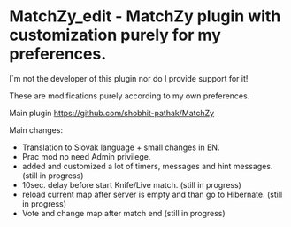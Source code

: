 # MatchZy_edit - MatchZy plugin with customization purely for my preferences.

I`m not the developer of this plugin nor do I provide support for it! 

These are modifications purely according to my own preferences.

Main plugin https://github.com/shobhit-pathak/MatchZy

Main changes:
- Translation to Slovak language + small changes in EN.
- Prac mod no need Admin privilege.
- added and customized a lot of timers, messages and hint messages. (still in progress)
- 10sec. delay before start Knife/Live match. (still in progress)
- reload current map after server is empty and than go to Hibernate. (still in progress)
- Vote and change map after match end (still in progress)
